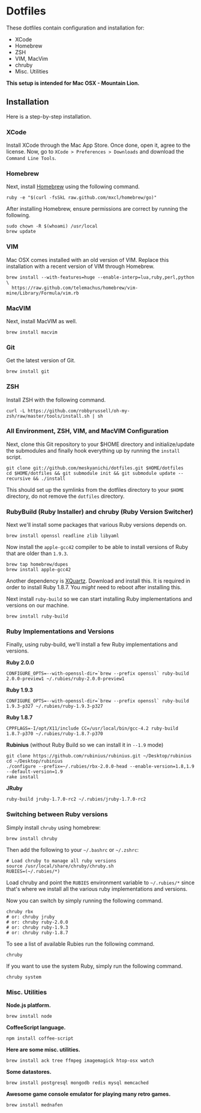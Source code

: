 # Dotfiles

These dotfiles contain configuration and installation for:

* XCode
* Homebrew
* ZSH
* VIM, MacVim
* chruby
* Misc. Utilities

**This setup is intended for Mac OSX - Mountain Lion.**

## Installation

Here is a step-by-step installation.

### XCode

Install XCode through the Mac App Store. Once done, open it, agree to the license. Now, go to `XCode > Preferences > Downloads` and download the `Command Line Tools`.

### Homebrew

Next, install [Homebrew](http://mxcl.github.com/homebrew/) using the following command.

    ruby -e "$(curl -fsSkL raw.github.com/mxcl/homebrew/go)"

After installing Homebrew, ensure permissions are correct by running the following.

    sudo chown -R $(whoami) /usr/local
    brew update

### VIM

Mac OSX comes installed with an old version of VIM. Replace this installation with a recent version of VIM through Homebrew.

    brew install --with-features=huge --enable-interp=lua,ruby,perl,python \
      https://raw.github.com/telemachus/homebrew/vim-mine/Library/Formula/vim.rb

### MacVIM

Next, install MacVIM as well.

    brew install macvim

### Git

Get the latest version of Git.

    brew install git

### ZSH

Install ZSH with the following command.

    curl -L https://github.com/robbyrussell/oh-my-zsh/raw/master/tools/install.sh | sh

### All Environment, ZSH, VIM, and MacVIM Configuration

Next, clone this Git repository to your $HOME directory and initialize/update the submodules and finally hook everything up by running the `install` script.

    git clone git://github.com/meskyanichi/dotfiles.git $HOME/dotfiles
    cd $HOME/dotfiles && git submodule init && git submodule update --recursive && ./install

This should set up the symlinks from the dotfiles directory to your `$HOME` directory, do not remove the `dotfiles` directory.

### RubyBuild (Ruby Installer) and chruby (Ruby Version Switcher)

Next we'll install some packages that various Ruby versions depends on.

    brew install openssl readline zlib libyaml

Now install the `apple-gcc42` compiler to be able to install versions of Ruby that are older than `1.9.3`.

    brew tap homebrew/dupes
    brew install apple-gcc42

Another dependency is [XQuartz](http://xquartz.macosforge.org/downloads/SL/XQuartz-2.7.4.dmg). Download and install this. It is required in order to install Ruby 1.8.7. You *might* need to reboot after installing this.

Next install `ruby-build` so we can start installing Ruby implementations and versions on our machine.

    brew install ruby-build

### Ruby Implementations and Versions

Finally, using ruby-build, we'll install a few Ruby implementations and versions.

**Ruby 2.0.0**

    CONFIGURE_OPTS=--with-openssl-dir=`brew --prefix openssl` ruby-build 2.0.0-preview1 ~/.rubies/ruby-2.0.0-preview1

**Ruby 1.9.3**

    CONFIGURE_OPTS=--with-openssl-dir=`brew --prefix openssl` ruby-build 1.9.3-p327 ~/.rubies/ruby-1.9.3-p327

**Ruby 1.8.7**

    CPPFLAGS=-I/opt/X11/include CC=/usr/local/bin/gcc-4.2 ruby-build 1.8.7-p370 ~/.rubies/ruby-1.8.7-p370

**Rubinius** (without Ruby Build so we can install it in `--1.9` mode)

    git clone https://github.com/rubinius/rubinius.git ~/Desktop/rubinius
    cd ~/Desktop/rubinius
    ./configure --prefix=~/.rubies/rbx-2.0.0-head --enable-version=1.8,1.9 --default-version=1.9
    rake install

**JRuby**

    ruby-build jruby-1.7.0-rc2 ~/.rubies/jruby-1.7.0-rc2

### Switching between Ruby versions

Simply install `chruby` using homebrew:

    brew install chruby

Then add the following to your `~/.bashrc` or `~/.zshrc`:

    # Load chruby to manage all ruby versions
    source /usr/local/share/chruby/chruby.sh
    RUBIES=(~/.rubies/*)

Load chruby and point the `RUBIES` environment variable to `~/.rubies/*` since that's where we install all the various ruby implementations and versions.

Now you can switch by simply running the following command.

    chruby rbx
    # or: chruby jruby
    # or: chruby ruby-2.0.0
    # or: chruby ruby-1.9.3
    # or: chruby ruby-1.8.7

To see a list of available Rubies run the following command.

    chruby

If you want to use the system Ruby, simply run the following command.

    chruby system

### Misc. Utilities

**Node.js platform.**

    brew install node

**CoffeeScript language.**

    npm install coffee-script

**Here are some misc. utilities.**

    brew install ack tree ffmpeg imagemagick htop-osx watch

**Some datastores.**

    brew install postgresql mongodb redis mysql memcached

**Awesome game console emulator for playing many retro games.**

    brew install mednafen

